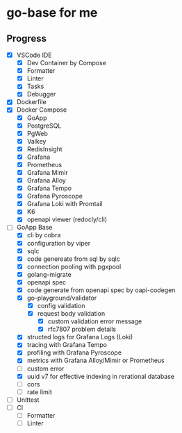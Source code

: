 # go-base for me

## Progress

* [x] VSCode IDE
    * [x] Dev Container by Compose
    * [x] Formatter
    * [x] Linter
    * [x] Tasks
    * [x] Debugger
* [x] Dockerfile
* [x] Docker Compose
    * [x] GoApp
    * [x] PostgreSQL
    * [x] PgWeb
    * [x] Valkey
    * [x] RedisInsight
    * [x] Grafana
    * [x] Prometheus
    * [x] Grafana Mimir
    * [x] Grafana Alloy
    * [x] Grafana Tempo
    * [x] Grafana Pyroscope
    * [x] Grafana Loki with Promtail
    * [x] K6
    * [x] openapi viewer (redocly/cli)
* [ ] GoApp Base
    * [x] cli by cobra
    * [x] configuration by viper
    * [x] sqlc 
    * [x] code genereate from sql by sqlc
    * [x] connection pooling with pgxpool
    * [x] golang-migrate
    * [x] openapi spec
    * [x] code generate from openapi spec by oapi-codegen
    * [x] go-playground/validator
        * [x] config validation
        * [x] request body validation
            * [x] custom validation error message
            * [x] rfc7807 problem details
    * [x] structed logs for Grafana Logs (Loki)
    * [x] tracing with Grafana Tempo
    * [x] profiling with Grafana Pyroscope
    * [x] metrics with Grafana Alloy/Mimir or Prometheus
    * [ ] custom error
    * [x] uuid v7 for effective indexing in rerational database
    * [ ] cors
    * [ ] rate limit 
* [ ] Unittest
* [ ] CI
    * [ ] Formatter
    * [ ] Linter